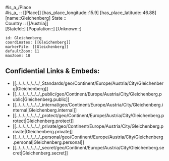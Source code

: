 ﻿---
location: [46.88,15.9] 
mapzoom: [7,12] 
mapmarker: city 
type: City
tags:
- geo/City


SpocWebEntityId: 30472
isDeleted: false
confidential: public

---
#is_a_/Place  
#is_a_ :: [[Place]] 
[has_place_longitude::15.9] 
[has_place_latitude::46.88] 
[name::Gleichenberg] 
State ::  
Country :: [[Austria]]  
[StateId::] 
[Population::] 
[Unknown::] 


```leaflet
id: Gleichenberg
coordinates: [[Gleichenberg]] 
markerFile: [[Gleichenberg]] 
defaultZoom: 11 
maxZoom: 18
```


## Confidential Links & Embeds: 
- [[../../../../../../_Standards/geo/Continent/Europe/Austria/City/Gleichenberg|Gleichenberg]] 
- [[../../../../../../_public/geo/Continent/Europe/Austria/City/Gleichenberg.public|Gleichenberg.public]] 
- [[../../../../../../_internal/geo/Continent/Europe/Austria/City/Gleichenberg.internal|Gleichenberg.internal]] 
- [[../../../../../../_protect/geo/Continent/Europe/Austria/City/Gleichenberg.protect|Gleichenberg.protect]] 
- [[../../../../../../_private/geo/Continent/Europe/Austria/City/Gleichenberg.private|Gleichenberg.private]] 
- [[../../../../../../_personal/geo/Continent/Europe/Austria/City/Gleichenberg.personal|Gleichenberg.personal]] 
- [[../../../../../../_secret/geo/Continent/Europe/Austria/City/Gleichenberg.secret|Gleichenberg.secret]] 

